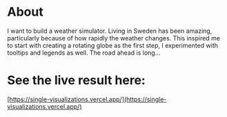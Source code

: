 # About

I want to build a weather simulator. Living in Sweden has been amazing, particularly because of how rapidly the weather changes. This inspired me to start with creating a rotating globe as the first step, I experimented with tooltips and legends as well. The road ahead is long...

# See the live result here: 

[https://single-visualizations.vercel.app/](https://single-visualizations.vercel.app/)
